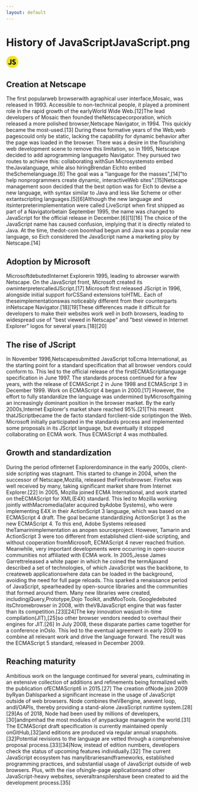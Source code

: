```yaml
---
layout: default
---
```

# History of JavaScriptJavaScript.png
![/assets/JavaScript.png](/assets/JavaScript.png)
## Creation at Netscape
The first popularweb browserwith agraphical user interface,Mosaic, was released in 1993. Accessible to non-technical people, it played a prominent role in the rapid growth of the earlyWorld Wide Web.[12]The lead developers of Mosaic then founded theNetscapecorporation, which released a more polished browser,Netscape Navigator, in 1994. This quickly became the most-used.[13]
During these formative years of the Web,web pagescould only be static, lacking the capability for dynamic behavior after the page was loaded in the browser. There was a desire in the flourishing web development scene to remove this limitation, so in 1995, Netscape decided to add aprogramming languageto Navigator. They pursued two routes to achieve this: collaborating withSun Microsystemsto embed theJavalanguage, while also hiringBrendan Eichto embed theSchemelanguage.[6]
The goal was a "language for the masses",[14]"to help nonprogrammers create dynamic, interactiveWeb sites".[15]Netscape management soon decided that the best option was for Eich to devise a new language, with syntax similar to Java and less like Scheme or other extantscripting languages.[5][6]Although the new language and itsinterpreterimplementation were called LiveScript when first shipped as part of a Navigatorbetain September 1995, the name was changed to JavaScript for the official release in December.[6][1][16]
The choice of the JavaScript name has caused confusion, implying that it is directly related to Java. At the time, thedot-com boomhad begun and Java was a popular new language, so Eich considered the JavaScript name a marketing ploy by Netscape.[14]
## Adoption by Microsoft
MicrosoftdebutedInternet Explorerin 1995, leading to abrowser warwith Netscape. On the JavaScript front, Microsoft created its owninterpretercalledJScript.[17]
Microsoft first released JScript in 1996, alongside initial support forCSSand extensions toHTML. Each of theseimplementationswas noticeably different from their counterparts inNetscape Navigator.[18][19]These differences made it difficult for developers to make their websites work well in both browsers, leading to widespread use of "best viewed in Netscape" and "best viewed in Internet Explorer" logos for several years.[18][20]
## The rise of JScript
In November 1996,Netscapesubmitted JavaScript toEcma International, as the starting point for a standard specification that all browser vendors could conform to. This led to the official release of the firstECMAScriptlanguage specification in June 1997.
The standards process continued for a few years, with the release of ECMAScript 2 in June 1998 and ECMAScript 3 in December 1999. Work on ECMAScript 4 began in 2000.[17]
However, the effort to fully standardize the language was undermined byMicrosoftgaining an increasingly dominant position in the browser market. By the early 2000s,Internet Explorer's market share reached 95%.[21]This meant thatJScriptbecame the de facto standard forclient-side scriptingon the Web.
Microsoft initially participated in the standards process and implemented some proposals in its JScript language, but eventually it stopped collaborating on ECMA work. Thus ECMAScript 4 was mothballed.
## Growth and standardization
During the period ofInternet Explorerdominance in the early 2000s, client-side scripting was stagnant. This started to change in 2004, when the successor of Netscape,Mozilla, released theFirefoxbrowser. Firefox was well received by many, taking significant market share from Internet Explorer.[22]
In 2005, Mozilla joined ECMA International, and work started on theECMAScript for XML(E4X) standard. This led to Mozilla working jointly withMacromedia(later acquired byAdobe Systems), who were implementing E4X in their ActionScript 3 language, which was based on an ECMAScript 4 draft. The goal became standardizing ActionScript 3 as the new ECMAScript 4. To this end, Adobe Systems released theTamarinimplementation as anopen sourceproject. However, Tamarin and ActionScript 3 were too different from established client-side scripting, and without cooperation fromMicrosoft, ECMAScript 4 never reached fruition.
Meanwhile, very important developments were occurring in open-source communities not affiliated with ECMA work. In 2005,Jesse James Garrettreleased a white paper in which he coined the termAjaxand described a set of technologies, of which JavaScript was the backbone, to createweb applicationswhere data can be loaded in the background, avoiding the need for full page reloads. This sparked a renaissance period of JavaScript, spearheaded by open-source libraries and the communities that formed around them. Many new libraries were created, includingjQuery,Prototype,Dojo Toolkit, andMooTools.
Googledebuted itsChromebrowser in 2008, with theV8JavaScript engine that was faster than its competition.[23][24]The key innovation wasjust-in-time compilation(JIT),[25]so other browser vendors needed to overhaul their engines for JIT.[26]
In July 2008, these disparate parties came together for a conference inOslo. This led to the eventual agreement in early 2009 to combine all relevant work and drive the language forward. The result was the ECMAScript 5 standard, released in December 2009.
## Reaching maturity
Ambitious work on the language continued for several years, culminating in an extensive collection of additions and refinements being formalized with the publication ofECMAScript6 in 2015.[27]
The creation ofNode.jsin 2009 byRyan Dahlsparked a significant increase in the usage of JavaScript outside of web browsers. Node combines theV8engine, anevent loop, andI/OAPIs, thereby providing a stand-alone JavaScript runtime system.[28][29]As of 2018, Node had been used by millions of developers,[30]andnpmhad the most modules of anypackage managerin the world.[31]
The ECMAScript draft specification is currently maintained openly onGitHub,[32]and editions are produced via regular annual snapshots.[32]Potential revisions to the language are vetted through a comprehensive proposal process.[33][34]Now, instead of edition numbers, developers check the status of upcoming features individually.[32]
The current JavaScript ecosystem has manylibrariesandframeworks, established programming practices, and substantial usage of JavaScript outside of web browsers. Plus, with the rise ofsingle-page applicationsand other JavaScript-heavy websites, severaltranspilershave been created to aid the development process.[35]
